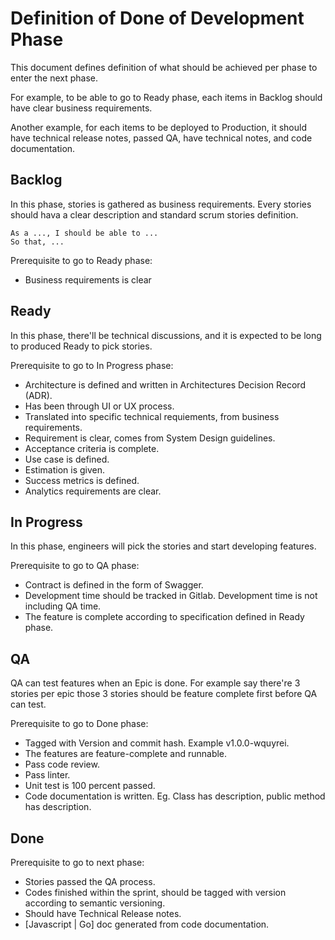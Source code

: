 # Definition of Done of Development Phase

This document defines definition of what should be achieved per phase to enter the next phase.

For example, to be able to go to Ready phase, each items in Backlog should have clear business requirements.

Another example, for each items to be deployed to Production, it should have technical release notes, passed QA, have technical notes, and code documentation.

## Backlog

In this phase, stories is gathered as business requirements. Every stories should hava a clear description and standard scrum stories definition.

```
As a ..., I should be able to ...
So that, ...
```

Prerequisite to go to Ready phase:

* Business requirements is clear

## Ready

In this phase, there'll be technical discussions, and it is expected to be long to produced Ready to pick stories.

Prerequisite to go to In Progress phase:

* Architecture is defined and written in Architectures Decision Record (ADR).
* Has been through UI or UX process.
* Translated into specific technical requiements, from business requirements.
* Requirement is clear, comes from System Design guidelines.
* Acceptance criteria is complete.
* Use case is defined.
* Estimation is given.
* Success metrics is defined.
* Analytics requirements are clear.

## In Progress

In this phase, engineers will pick the stories and start developing features.

Prerequisite to go to QA phase:

* Contract is defined in the form of Swagger.
* Development time should be tracked in Gitlab. Development time is not including QA time.
* The feature is complete according to specification defined in Ready phase.

## QA

QA can test features when an Epic is done. For example say there're 3 stories per epic those 3 stories should be feature complete first before QA can test.

Prerequisite to go to Done phase:

* Tagged with Version and commit hash. Example v1.0.0-wquyrei.
* The features are feature-complete and runnable.
* Pass code review.
* Pass linter.
* Unit test is 100 percent passed.
* Code documentation is written. Eg. Class has description, public method has description.

## Done

Prerequisite to go to next phase:

* Stories passed the QA process.
* Codes finished within the sprint, should be tagged with version according to semantic versioning.
* Should have Technical Release notes.
* [Javascript | Go] doc generated from code documentation.
